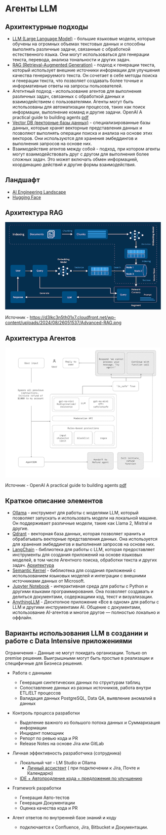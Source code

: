 # Агенты LLM

## Архитектурные подходы

- [LLM (Large Language Model)](https://arxiv.org/abs/2005.14165) - большие языковые модели, которые обучены на огромных объемах текстовых данных и способны выполнять различные задачи, связанные с обработкой естественного языка. Они могут использоваться для генерации текста, перевода, анализа тональности и других задач.
- [RAG (Retrieval-Augmented Generation)](https://arxiv.org/abs/2005.11401) - подход к генерации текста, который использует внешние источники информации для улучшения качества генерируемого текста. Он сочетает в себе методы поиска и генерации текста, что позволяет создавать более точные и информативные ответы на запросы пользователей.
- Агетнтный подход - использование агентов для выполнения различных задач, связанных с обработкой данных и взаимодействием с пользователями. Агенты могут быть использованы для автоматизации процессов, таких как поиск информации, выполнение команд и другие задачи. OpenAI A practical guide to building agents [pdf](a-practical-guide-to-building-agents.pdf)
- [Vector DB (векторные базы данных)](https://www.pinecone.io/learn/vector-database/) - специализированные базы данных, которые хранят векторные представления данных и позволяют выполнять операции поиска и анализа на основе этих векторов. Они используются для хранения эмбеддингов и выполнения запросов на основе них.
- Взаимодействие агентов между собой - подход, при котором агенты могут взаимодействовать друг с другом для выполнения более сложных задач. Это может включать обмен информацией, координацию действий и другие формы взаимодействия.

## Ландшафт

- [AI Engineering Landscape](https://malywut.github.io/ai-engineering-landscape/)
- [Hugging Face](https://huggingface.co/)

## Архитектура RAG

![Архитектура RAG](Advanced-RAG.png)

Источник - <https://d3lkc3n5th01x7.cloudfront.net/wp-content/uploads/2024/08/26051537/Advanced-RAG.png>

## Архитектура Агентов

![Архитектур Агентов](Screenshot-2025-04-21at2.41.51PM.png)

Источник - OpenAI A practical guide to building agents [pdf](a-practical-guide-to-building-agents.pdf)

## Краткое описание элементов

- [Ollama](https://ollama.com/) - инструмент для работы с моделями LLM, который позволяет запускать и использовать модели на локальной машине. Он поддерживает различные модели, такие как Llama 2, Mistral и другие.
- [Qdrant](https://qdrant.tech/) - векторная база данных, которая позволяет хранить и обрабатывать векторные представления данных. Она используется для хранения эмбеддингов и выполнения запросов на основе них.
- [LangChain](https://python.langchain.com/docs/introduction/) - библиотека для работы с LLM, которая предоставляет инструменты для создания приложений на основе языковых моделей, в том числе Агентного поиска, обработки текста и других задач. [Архитектура](https://github.com/langchain-ai/rag-from-scratch)
- [Semantic Kernel](https://github.com/microsoft/semantic-kernel) - библиотека для создания приложений с использованием языковых моделей и интеграции с внешними источниками данных от Microsoft.
- [Jupyter Notebook](https://jupyter.org/) - интерактивная среда для работы с Python и другими языками программирования. Она позволяет создавать и делиться документами, содержащими код, текст и визуализации.
- [AnythingLLM](https://anythingllm.com/) - Десктопное приложение «Все в одном» для работы с LLM и другими инструментами AI. Общение с документами, использование AI-агентов и многое другое — полностью локально и оффлайн.

## Варианты использования LLM в создании и работе с Data Intensive приложениями

Ограничения - Данные не могут покидать организации. Только on premise решения.
Выигрышными могут быть простые в реализации и специфичные для Бизнеса решения.

- Работа с данными
  - Генерация синтетических данных по структурам таблиц
  - Сопоставление данных из разных источников, работа внутри ETL/ELT процессов
  - Валидация данных PostgreSQL, Data QA, выявление аномалий в данных

- Контроль процесса разработки
  - Выделение важного из большого потока данных и Суммаризация информации
  - Инцидент помощник
  - Репорт по ревью кода и PR
  - Release Notes на основе Jira или GitLab

- Личная эффективность разработчика (сотрудника)
  - Локальный чат - LM Studio и Ollama
    - [Личный ассистент](PAssistant/readme.md) ( при подключении к Jira, Почте и Календарю)
  - [IDE + Автопродление кода + предложения по улучшению](CodeGeneration/readme.md)

- Framework разработки
  - Генерация Авто-тестов
  - Генерация Документации
  - Оценка качества кода и PR

- Агент ответов по внутренней базе знаний и коду
  - подключается к Confluence, Jira, Bitbucket и Документации.
